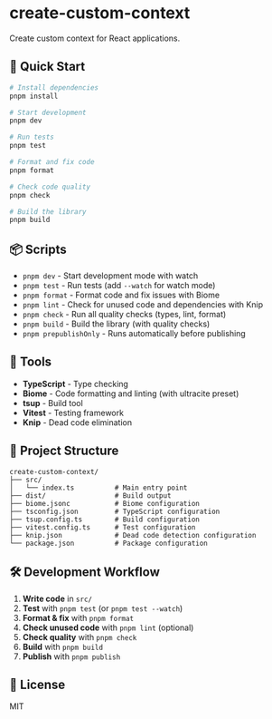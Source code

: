 # create-custom-context

Create custom context for React applications.

## 🚀 Quick Start

```bash
# Install dependencies
pnpm install

# Start development
pnpm dev

# Run tests
pnpm test

# Format and fix code
pnpm format

# Check code quality
pnpm check

# Build the library
pnpm build
```

## 📦 Scripts

- `pnpm dev` - Start development mode with watch
- `pnpm test` - Run tests (add `--watch` for watch mode)
- `pnpm format` - Format code and fix issues with Biome
- `pnpm lint` - Check for unused code and dependencies with Knip
- `pnpm check` - Run all quality checks (types, lint, format)
- `pnpm build` - Build the library (with quality checks)
- `pnpm prepublishOnly` - Runs automatically before publishing

## 🔧 Tools

- **TypeScript** - Type checking
- **Biome** - Code formatting and linting (with ultracite preset)
- **tsup** - Build tool
- **Vitest** - Testing framework
- **Knip** - Dead code elimination

## 📁 Project Structure

```
create-custom-context/
├── src/
│   └── index.ts          # Main entry point
├── dist/                 # Build output
├── biome.jsonc           # Biome configuration
├── tsconfig.json         # TypeScript configuration
├── tsup.config.ts        # Build configuration
├── vitest.config.ts      # Test configuration
├── knip.json             # Dead code detection configuration
└── package.json          # Package configuration
```

## 🛠️ Development Workflow

1. **Write code** in `src/`
2. **Test** with `pnpm test` (or `pnpm test --watch`)
3. **Format & fix** with `pnpm format`
4. **Check unused code** with `pnpm lint` (optional)
5. **Check quality** with `pnpm check`
6. **Build** with `pnpm build`
7. **Publish** with `pnpm publish`

## 📄 License

MIT 